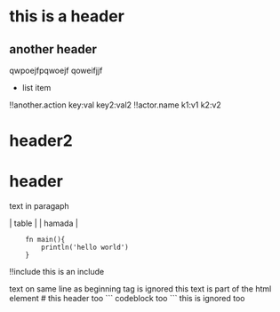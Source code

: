 # this is a header
## another header

qwpoejfpqwoejf
qoweifjjf

- list item



!!another.action key:val key2:val2
!!actor.name k1:v1
    k2:v2
# header2

# header

text in paragaph

| table |
| hamada |

```vlang
    fn main(){
        println('hello world')
    }
```

!!include this is an include

<html>text on same line as beginning tag is ignored
this text is part of the html element
# this header too
``` 
    codeblock too
```
</html>this is ignored too

<!-- comment -->